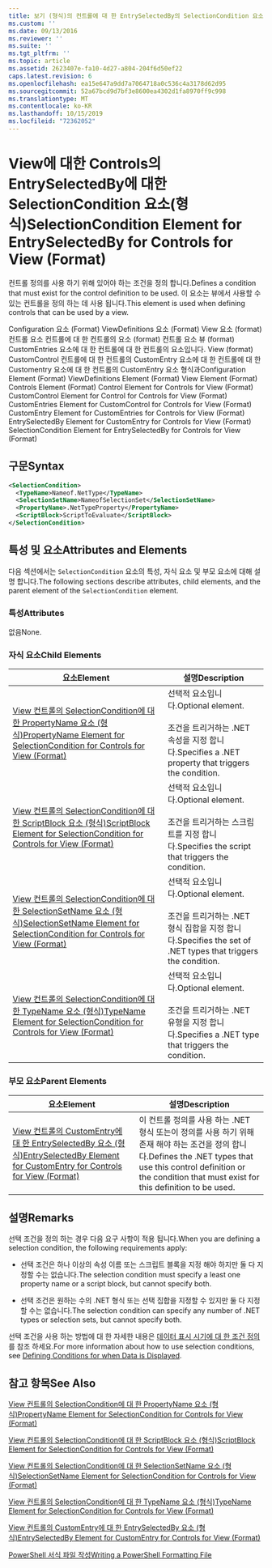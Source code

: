 ```yaml
---
title: 보기 (형식)의 컨트롤에 대 한 EntrySelectedBy의 SelectionCondition 요소 | Microsoft Docs
ms.custom: ''
ms.date: 09/13/2016
ms.reviewer: ''
ms.suite: ''
ms.tgt_pltfrm: ''
ms.topic: article
ms.assetid: 2623407e-fa10-4d27-a804-204f6d50ef22
caps.latest.revision: 6
ms.openlocfilehash: ea15e647a9dd7a7064718a0c536c4a3178d62d95
ms.sourcegitcommit: 52a67bcd9d7bf3e8600ea4302d1fa8970ff9c998
ms.translationtype: MT
ms.contentlocale: ko-KR
ms.lasthandoff: 10/15/2019
ms.locfileid: "72362052"
---
```

# <a name="selectioncondition-element-for-entryselectedby-for-controls-for-view-format"></a><span data-ttu-id="f036a-102">View에 대한 Controls의 EntrySelectedBy에 대한 SelectionCondition 요소(형식)</span><span class="sxs-lookup"><span data-stu-id="f036a-102">SelectionCondition Element for EntrySelectedBy for Controls for View (Format)</span></span>

<span data-ttu-id="f036a-103">컨트롤 정의를 사용 하기 위해 있어야 하는 조건을 정의 합니다.</span><span class="sxs-lookup"><span data-stu-id="f036a-103">Defines a condition that must exist for the control definition to be used.</span></span> <span data-ttu-id="f036a-104">이 요소는 뷰에서 사용할 수 있는 컨트롤을 정의 하는 데 사용 됩니다.</span><span class="sxs-lookup"><span data-stu-id="f036a-104">This element is used when defining controls that can be used by a view.</span></span>

<span data-ttu-id="f036a-105">Configuration 요소 (Format) ViewDefinitions 요소 (Format) View 요소 (format) 컨트롤 요소 컨트롤에 대 한 컨트롤의 요소 (format) 컨트롤 요소 뷰 (format) CustomEntries 요소에 대 한 컨트롤에 대 한 컨트롤의 요소입니다. View (format) CustomControl 컨트롤에 대 한 컨트롤의 CustomEntry 요소에 대 한 컨트롤에 대 한 Customentry 요소에 대 한 컨트롤의 CustomEntry 요소 형식과</span><span class="sxs-lookup"><span data-stu-id="f036a-105">Configuration Element (Format) ViewDefinitions Element (Format) View Element (Format) Controls Element (Format) Control Element for Controls for View (Format) CustomControl Element for Control for Controls for View (Format) CustomEntries Element for CustomControl for Controls for View (Format) CustomEntry Element for CustomEntries for Controls for View (Format) EntrySelectedBy Element for CustomEntry for Controls for View (Format) SelectionCondition Element for EntrySelectedBy for Controls for View (Format)</span></span>

## <a name="syntax"></a><span data-ttu-id="f036a-106">구문</span><span class="sxs-lookup"><span data-stu-id="f036a-106">Syntax</span></span>

```xml
<SelectionCondition>
  <TypeName>Nameof.NetType</TypeName>
  <SelectionSetName>NameofSelectionSet</SelectionSetName>
  <PropertyName>.NetTypeProperty</PropertyName>
  <ScriptBlock>ScriptToEvaluate</ScriptBlock>
</SelectionCondition>
```

## <a name="attributes-and-elements"></a><span data-ttu-id="f036a-107">특성 및 요소</span><span class="sxs-lookup"><span data-stu-id="f036a-107">Attributes and Elements</span></span>

<span data-ttu-id="f036a-108">다음 섹션에서는 `SelectionCondition` 요소의 특성, 자식 요소 및 부모 요소에 대해 설명 합니다.</span><span class="sxs-lookup"><span data-stu-id="f036a-108">The following sections describe attributes, child elements, and the parent element of the `SelectionCondition` element.</span></span>

### <a name="attributes"></a><span data-ttu-id="f036a-109">특성</span><span class="sxs-lookup"><span data-stu-id="f036a-109">Attributes</span></span>

<span data-ttu-id="f036a-110">없음</span><span class="sxs-lookup"><span data-stu-id="f036a-110">None.</span></span>

### <a name="child-elements"></a><span data-ttu-id="f036a-111">자식 요소</span><span class="sxs-lookup"><span data-stu-id="f036a-111">Child Elements</span></span>

|<span data-ttu-id="f036a-112">요소</span><span class="sxs-lookup"><span data-stu-id="f036a-112">Element</span></span>|<span data-ttu-id="f036a-113">설명</span><span class="sxs-lookup"><span data-stu-id="f036a-113">Description</span></span>|
|-------------|-----------------|
|[<span data-ttu-id="f036a-114">View 컨트롤의 SelectionCondition에 대 한 PropertyName 요소 (형식)</span><span class="sxs-lookup"><span data-stu-id="f036a-114">PropertyName Element for SelectionCondition for Controls for View (Format)</span></span>](./propertyname-element-for-selectioncondition-for-controls-for-view-format.md)|<span data-ttu-id="f036a-115">선택적 요소입니다.</span><span class="sxs-lookup"><span data-stu-id="f036a-115">Optional element.</span></span><br /><br /> <span data-ttu-id="f036a-116">조건을 트리거하는 .NET 속성을 지정 합니다.</span><span class="sxs-lookup"><span data-stu-id="f036a-116">Specifies a .NET property that triggers the condition.</span></span>|
|[<span data-ttu-id="f036a-117">View 컨트롤의 SelectionCondition에 대 한 ScriptBlock 요소 (형식)</span><span class="sxs-lookup"><span data-stu-id="f036a-117">ScriptBlock Element for SelectionCondition for Controls for View (Format)</span></span>](./scriptblock-element-for-selectioncondition-for-controls-for-view-format.md)|<span data-ttu-id="f036a-118">선택적 요소입니다.</span><span class="sxs-lookup"><span data-stu-id="f036a-118">Optional element.</span></span><br /><br /> <span data-ttu-id="f036a-119">조건을 트리거하는 스크립트를 지정 합니다.</span><span class="sxs-lookup"><span data-stu-id="f036a-119">Specifies the script that triggers the condition.</span></span>|
|[<span data-ttu-id="f036a-120">View 컨트롤의 SelectionCondition에 대 한 SelectionSetName 요소 (형식)</span><span class="sxs-lookup"><span data-stu-id="f036a-120">SelectionSetName Element for SelectionCondition for Controls for View (Format)</span></span>](./selectionsetname-element-for-selectioncondition-for-controls-for-view-format.md)|<span data-ttu-id="f036a-121">선택적 요소입니다.</span><span class="sxs-lookup"><span data-stu-id="f036a-121">Optional element.</span></span><br /><br /> <span data-ttu-id="f036a-122">조건을 트리거하는 .NET 형식 집합을 지정 합니다.</span><span class="sxs-lookup"><span data-stu-id="f036a-122">Specifies the set of .NET types that triggers the condition.</span></span>|
|[<span data-ttu-id="f036a-123">View 컨트롤의 SelectionCondition에 대 한 TypeName 요소 (형식)</span><span class="sxs-lookup"><span data-stu-id="f036a-123">TypeName Element for SelectionCondition for Controls for View (Format)</span></span>](./typename-element-for-selectioncondition-for-controls-for-view-format.md)|<span data-ttu-id="f036a-124">선택적 요소입니다.</span><span class="sxs-lookup"><span data-stu-id="f036a-124">Optional element.</span></span><br /><br /> <span data-ttu-id="f036a-125">조건을 트리거하는 .NET 유형을 지정 합니다.</span><span class="sxs-lookup"><span data-stu-id="f036a-125">Specifies a .NET type that triggers the condition.</span></span>|

### <a name="parent-elements"></a><span data-ttu-id="f036a-126">부모 요소</span><span class="sxs-lookup"><span data-stu-id="f036a-126">Parent Elements</span></span>

|<span data-ttu-id="f036a-127">요소</span><span class="sxs-lookup"><span data-stu-id="f036a-127">Element</span></span>|<span data-ttu-id="f036a-128">설명</span><span class="sxs-lookup"><span data-stu-id="f036a-128">Description</span></span>|
|-------------|-----------------|
|[<span data-ttu-id="f036a-129">View 컨트롤의 CustomEntry에 대 한 EntrySelectedBy 요소 (형식)</span><span class="sxs-lookup"><span data-stu-id="f036a-129">EntrySelectedBy Element for CustomEntry for Controls for View (Format)</span></span>](./entryselectedby-element-for-customentry-for-controls-for-view-format.md)|<span data-ttu-id="f036a-130">이 컨트롤 정의를 사용 하는 .NET 형식 또는이 정의를 사용 하기 위해 존재 해야 하는 조건을 정의 합니다.</span><span class="sxs-lookup"><span data-stu-id="f036a-130">Defines the .NET types that use this control definition or the condition that must exist for this definition to be used.</span></span>|

## <a name="remarks"></a><span data-ttu-id="f036a-131">설명</span><span class="sxs-lookup"><span data-stu-id="f036a-131">Remarks</span></span>

<span data-ttu-id="f036a-132">선택 조건을 정의 하는 경우 다음 요구 사항이 적용 됩니다.</span><span class="sxs-lookup"><span data-stu-id="f036a-132">When you are defining a selection condition, the following requirements apply:</span></span>

- <span data-ttu-id="f036a-133">선택 조건은 하나 이상의 속성 이름 또는 스크립트 블록을 지정 해야 하지만 둘 다 지정할 수는 없습니다.</span><span class="sxs-lookup"><span data-stu-id="f036a-133">The selection condition must specify a least one property name or a script block, but cannot specify both.</span></span>

- <span data-ttu-id="f036a-134">선택 조건은 원하는 수의 .NET 형식 또는 선택 집합을 지정할 수 있지만 둘 다 지정할 수는 없습니다.</span><span class="sxs-lookup"><span data-stu-id="f036a-134">The selection condition can specify any number of .NET types or selection sets, but cannot specify both.</span></span>

<span data-ttu-id="f036a-135">선택 조건을 사용 하는 방법에 대 한 자세한 내용은 [데이터 표시 시기에 대 한 조건 정의](./defining-conditions-for-displaying-data.md)를 참조 하세요.</span><span class="sxs-lookup"><span data-stu-id="f036a-135">For more information about how to use selection conditions, see [Defining Conditions for when Data is Displayed](./defining-conditions-for-displaying-data.md).</span></span>

## <a name="see-also"></a><span data-ttu-id="f036a-136">참고 항목</span><span class="sxs-lookup"><span data-stu-id="f036a-136">See Also</span></span>

[<span data-ttu-id="f036a-137">View 컨트롤의 SelectionCondition에 대 한 PropertyName 요소 (형식)</span><span class="sxs-lookup"><span data-stu-id="f036a-137">PropertyName Element for SelectionCondition for Controls for View (Format)</span></span>](./propertyname-element-for-selectioncondition-for-controls-for-view-format.md)

[<span data-ttu-id="f036a-138">View 컨트롤의 SelectionCondition에 대 한 ScriptBlock 요소 (형식)</span><span class="sxs-lookup"><span data-stu-id="f036a-138">ScriptBlock Element for SelectionCondition for Controls for View (Format)</span></span>](./scriptblock-element-for-selectioncondition-for-controls-for-view-format.md)

[<span data-ttu-id="f036a-139">View 컨트롤의 SelectionCondition에 대 한 SelectionSetName 요소 (형식)</span><span class="sxs-lookup"><span data-stu-id="f036a-139">SelectionSetName Element for SelectionCondition for Controls for View (Format)</span></span>](./selectionsetname-element-for-selectioncondition-for-controls-for-view-format.md)

[<span data-ttu-id="f036a-140">View 컨트롤의 SelectionCondition에 대 한 TypeName 요소 (형식)</span><span class="sxs-lookup"><span data-stu-id="f036a-140">TypeName Element for SelectionCondition for Controls for View (Format)</span></span>](./typename-element-for-selectioncondition-for-controls-for-view-format.md)

[<span data-ttu-id="f036a-141">View 컨트롤의 CustomEntry에 대 한 EntrySelectedBy 요소 (형식)</span><span class="sxs-lookup"><span data-stu-id="f036a-141">EntrySelectedBy Element for CustomEntry for Controls for View (Format)</span></span>](./entryselectedby-element-for-customentry-for-controls-for-view-format.md)

[<span data-ttu-id="f036a-142">PowerShell 서식 파일 작성</span><span class="sxs-lookup"><span data-stu-id="f036a-142">Writing a PowerShell Formatting File</span></span>](./writing-a-powershell-formatting-file.md)
